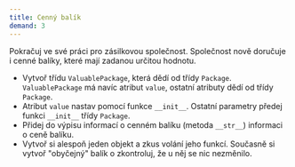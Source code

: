 ```yaml
---
title: Cenný balík
demand: 3
---
```


Pokračuj ve své práci pro zásilkovou společnost. Společnost nově doručuje i cenné balíky, které mají zadanou určitou hodnotu.

- Vytvoř třídu `ValuablePackage`, která dědí od třídy `Package`. `ValuablePackage` má navíc atribut `value`, ostatní atributy dědí od třídy `Package`.
- Atribut `value` nastav pomocí funkce `__init__`. Ostatní parametry předej funkci `__init__` třídy `Package`.
- Přidej do výpisu informací o cenném balíku (metoda `__str__`) informaci o ceně balíku.
- Vytvoř si alespoň jeden objekt a zkus volání jeho funkcí. Současně si vytvoř "obyčejný" balík o zkontroluj, že u něj se nic nezměnilo.
